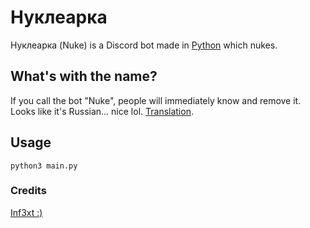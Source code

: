 # Нуклеарка
Нуклеарка (Nuke) is a Discord bot made in [Python](https://python.org) which nukes.

## What's with the name?
If you call the bot "Nuke", people will immediately know and remove it. Looks like it's Russian... nice lol. [Translation](https://translate.google.com/?sl=en&tl=mk&text=Nuke&op=translate).

## Usage
```
python3 main.py
```

### Credits
[Inf3xt :)](https://github.com/Inf3xt)